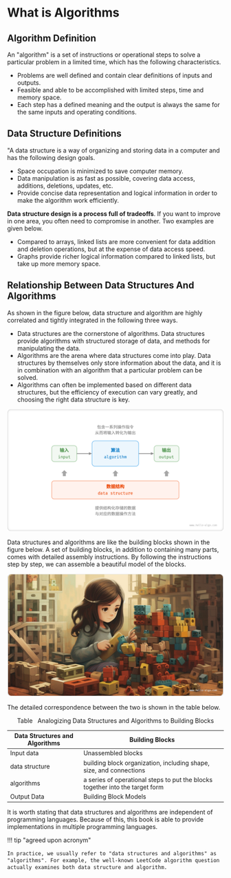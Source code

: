 # What is Algorithms

## Algorithm Definition

An "algorithm" is a set of instructions or operational steps to solve a particular problem in a limited time, which has the following characteristics.

- Problems are well defined and contain clear definitions of inputs and outputs.
- Feasible and able to be accomplished with limited steps, time and memory space.
- Each step has a defined meaning and the output is always the same for the same inputs and operating conditions.

## Data Structure Definitions

"A data structure is a way of organizing and storing data in a computer and has the following design goals.

- Space occupation is minimized to save computer memory.
- Data manipulation is as fast as possible, covering data access, additions, deletions, updates, etc.
- Provide concise data representation and logical information in order to make the algorithm work efficiently.

**Data structure design is a process full of tradeoffs**. If you want to improve in one area, you often need to compromise in another. Two examples are given below.

- Compared to arrays, linked lists are more convenient for data addition and deletion operations, but at the expense of data access speed.
- Graphs provide richer logical information compared to linked lists, but take up more memory space.

## Relationship Between Data Structures And Algorithms

As shown in the figure below, data structure and algorithm are highly correlated and tightly integrated in the following three ways.

- Data structures are the cornerstone of algorithms. Data structures provide algorithms with structured storage of data, and methods for manipulating the data.
- Algorithms are the arena where data structures come into play. Data structures by themselves only store information about the data, and it is in combination with an algorithm that a particular problem can be solved.
- Algorithms can often be implemented based on different data structures, but the efficiency of execution can vary greatly, and choosing the right data structure is key.

![Relationship between data structure and algorithm](what_is_dsa.assets/relationship_between_data_structure_and_algorithm.png)

Data structures and algorithms are like the building blocks shown in the figure below. A set of building blocks, in addition to containing many parts, comes with detailed assembly instructions. By following the instructions step by step, we can assemble a beautiful model of the blocks.

![assembling blocks](what_is_dsa.assets/assembling_blocks.jpg)

The detailed correspondence between the two is shown in the table below.

<p align="center"> Table <id> &nbsp; Analogizing Data Structures and Algorithms to Building Blocks </p>

| Data Structures and Algorithms | Building Blocks                                                               |
| ------------------------------ | ----------------------------------------------------------------------------- |
| Input data                     | Unassembled blocks                                                            |
| data structure                 | building block organization, including shape, size, and connections           |
| algorithms                     | a series of operational steps to put the blocks together into the target form |
| Output Data                    | Building Block Models                                                         |

It is worth stating that data structures and algorithms are independent of programming languages. Because of this, this book is able to provide implementations in multiple programming languages.

!!! tip "agreed upon acronym"

    In practice, we usually refer to "data structures and algorithms" as "algorithms". For example, the well-known LeetCode algorithm question actually examines both data structure and algorithm.
